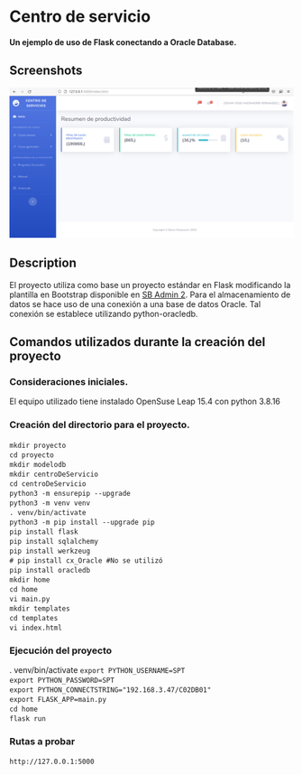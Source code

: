 # Centro de servicio 
#### Un ejemplo de uso de Flask conectando a Oracle Database. 

## Screenshots

![Captura de la página principal!](screenshot_index.png "Centro de servicio")

## Description
El proyecto utiliza como base un proyecto estándar en Flask modificando la plantilla en Bootstrap disponible en <a target="_blank" href="https://startbootstrap.com/theme/sb-admin-2">SB Admin 2</a>. Para el almacenamiento de datos se hace uso de una conexión a una base de datos Oracle. Tal conexión se establece utilizando python-oracledb. 

## Comandos utilizados durante la creación del proyecto

### Consideraciones iniciales.

El equipo utilizado tiene instalado OpenSuse Leap 15.4 con python 3.8.16

### Creación del directorio para el proyecto.

``mkdir proyecto `` <br/>
``cd proyecto `` <br/>
``mkdir modelodb `` <br/>
``mkdir centroDeServicio `` <br/>
``cd centroDeServicio `` <br/>
``python3 -m ensurepip --upgrade `` <br/>
``python3 -m venv venv`` <br/>
``. venv/bin/activate `` <br/>
``python3 -m pip install --upgrade pip `` <br/>
``pip install flask `` <br/>
``pip install sqlalchemy `` <br/>
``pip install werkzeug `` <br/>
``# pip install cx_Oracle #No se utilizó`` <br/>
``pip install oracledb `` <br/>
``mkdir home `` <br/>
``cd home `` <br/>
``vi main.py `` <br/>
``mkdir templates `` <br/>
``cd templates ``<br/>
``vi index.html ``<br/>

### Ejecución del proyecto 
. venv/bin/activate
``export PYTHON_USERNAME=SPT `` <br/>
``export PYTHON_PASSWORD=SPT `` <br/>
``export PYTHON_CONNECTSTRING="192.168.3.47/C02DB01" `` <br/>
``export FLASK_APP=main.py `` <br/>
``cd home `` <br/>
``flask run `` <br/>

### Rutas a probar 

`` http://127.0.0.1:5000 `` <br/>



